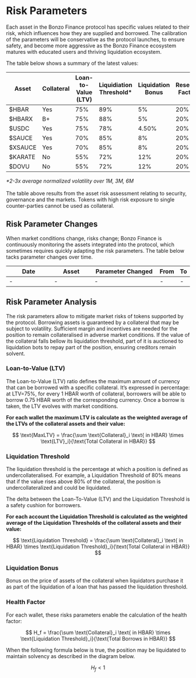 # Risk Parameters

Each asset in the Bonzo Finance protocol has specific values related to their risk, which influences how they are supplied and borrowed. The calibration of the parameters will be conservative as the protocol launches, to ensure safety, and become more aggressive as the Bonzo Finance ecosystem matures with educated users and thriving liquidation ecosystem.

The table below shows a summary of the latest values:

<table><thead><tr><th width="136">Asset</th><th width="128">Collateral</th><th width="191">Loan-to-Value (LTV)</th><th width="210">Liquidiation Threshold*</th><th width="170">Liquidation Bonus</th><th width="148">Reserve Factor</th></tr></thead><tbody><tr><td>$HBAR</td><td>Yes</td><td>75%</td><td>89%</td><td>5%</td><td>20%</td></tr><tr><td>$HBARX</td><td>B+</td><td>75%</td><td>88%</td><td>5%</td><td>20%</td></tr><tr><td>$USDC</td><td>Yes</td><td>75%</td><td>78%</td><td>4.50%</td><td>20%</td></tr><tr><td>$SAUCE</td><td>Yes</td><td>70%</td><td>85%</td><td>8%</td><td>20%</td></tr><tr><td>$XSAUCE</td><td>Yes</td><td>70%</td><td>85%</td><td>8%</td><td>20%</td></tr><tr><td>$KARATE</td><td>No</td><td>55%</td><td>72%</td><td>12%</td><td>20%</td></tr><tr><td>$DOVU</td><td>No</td><td>55%</td><td>72%</td><td>12%</td><td>20%</td></tr></tbody></table>

_\*2-3x average normalized volatility over 1M, 3M, 6M_\
\
The table above results from the asset risk assessment relating to security, governance and the markets. Tokens with high risk exposure to single counter-parties cannot be used as collateral.

## Risk Parameter Changes

When market conditions change, risks change; Bonzo Finance is continuously monitoring the assets integrated into the protocol, which sometimes requires quickly adapting the risk parameters. The table below tacks parameter changes over time.

<table><thead><tr><th width="134">Date</th><th width="113">Asset</th><th width="194">Parameter Changed</th><th>From</th><th>To</th></tr></thead><tbody><tr><td>-</td><td>-</td><td>-</td><td>-</td><td>-</td></tr></tbody></table>

## Risk Parameter Analysis

The risk parameters allow to mitigate market risks of tokens supported by the protocol. Borrowing assets is guaranteed by a collateral that may be subject to volatility. Sufficient margin and incentives are needed for the position to remain collateralised in adverse market conditions. If the value of the collateral falls bellow its liquidation threshold, part of it is auctioned to liquidation bots to repay part of the position, ensuring creditors remain solvent.

### **Loan-to-Value (LTV)** <a href="#loan-to-value" id="loan-to-value"></a>

The Loan-to-Value (LTV) ratio defines the maximum amount of currency that can be borrowed with a specific collateral. It’s expressed in percentage: at LTV=75%, for every 1 HBAR worth of collateral, borrowers will be able to borrow 0.75 HBAR worth of the corresponding currency. Once a borrow is taken, the LTV evolves with market conditions.

**For each wallet the maximum LTV is calculate as the weighted average of the LTVs of the collateral assets and their value:**

$$
\text{MaxLTV} = \frac{\sum \text{Collateral}_i \text{ in HBAR} \times \text{LTV}_i}{\text{Total Collateral in HBAR}}
$$

### **Liquidation Threshold** <a href="#loan-to-value" id="loan-to-value"></a>

The liquidation threshold is the percentage at which a position is defined as undercollateralised. For example, a Liquidation Threshold of 80% means that if the value rises above 80% of the collateral, the position is undercollateralized and could be liquidated.

The delta between the Loan-To-Value (LTV) and the Liquidation Threshold is a safety cushion for borrowers.

**For each account the Liquidation Threshold is calculated as the weighted average of the Liquidation Thresholds of the collateral assets and their value:**

$$
\text{Liquidation Threshold} = \frac{\sum \text{Collateral}_i \text{ in HBAR} \times \text{Liquidation Threshold}_i}{\text{Total Collateral in HBAR}}
$$

### **Liquidation Bonus** <a href="#loan-to-value" id="loan-to-value"></a>

Bonus on the price of assets of the collateral when liquidators purchase it as part of the liquidation of a loan that has passed the liquidation threshold.

### **Health Factor** <a href="#loan-to-value" id="loan-to-value"></a>

For each wallet, these risks parameters enable the calculation of the health factor:

$$
H_f = \frac{\sum \text{Collateral}_i \text{ in HBAR} \times \text{Liquidation Threshold}_i}{\text{Total Borrows in HBAR}}
$$

When the following formula below is true, the position may be liquidated to maintain solvency as described in the diagram below.

$$
H_f < 1
$$

